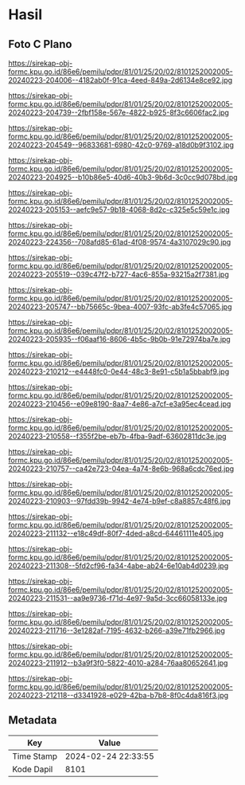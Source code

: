 # Hasil

## Foto C Plano

https://sirekap-obj-formc.kpu.go.id/86e6/pemilu/pdpr/81/01/25/20/02/8101252002005-20240223-204006--4182ab0f-91ca-4eed-849a-2d6134e8ce92.jpg

https://sirekap-obj-formc.kpu.go.id/86e6/pemilu/pdpr/81/01/25/20/02/8101252002005-20240223-204739--2fbf158e-567e-4822-b925-8f3c6606fac2.jpg

https://sirekap-obj-formc.kpu.go.id/86e6/pemilu/pdpr/81/01/25/20/02/8101252002005-20240223-204549--96833681-6980-42c0-9769-a18d0b9f3102.jpg

https://sirekap-obj-formc.kpu.go.id/86e6/pemilu/pdpr/81/01/25/20/02/8101252002005-20240223-204925--b10b86e5-40d6-40b3-9b6d-3c0cc9d078bd.jpg

https://sirekap-obj-formc.kpu.go.id/86e6/pemilu/pdpr/81/01/25/20/02/8101252002005-20240223-205153--aefc9e57-9b18-4068-8d2c-c325e5c59e1c.jpg

https://sirekap-obj-formc.kpu.go.id/86e6/pemilu/pdpr/81/01/25/20/02/8101252002005-20240223-224356--708afd85-61ad-4f08-9574-4a3107029c90.jpg

https://sirekap-obj-formc.kpu.go.id/86e6/pemilu/pdpr/81/01/25/20/02/8101252002005-20240223-205519--039c47f2-b727-4ac6-855a-93215a2f7381.jpg

https://sirekap-obj-formc.kpu.go.id/86e6/pemilu/pdpr/81/01/25/20/02/8101252002005-20240223-205747--bb75665c-9bea-4007-93fc-ab3fe4c57065.jpg

https://sirekap-obj-formc.kpu.go.id/86e6/pemilu/pdpr/81/01/25/20/02/8101252002005-20240223-205935--f06aaf16-8606-4b5c-9b0b-91e72974ba7e.jpg

https://sirekap-obj-formc.kpu.go.id/86e6/pemilu/pdpr/81/01/25/20/02/8101252002005-20240223-210212--e4448fc0-0e44-48c3-8e91-c5b1a5bbabf9.jpg

https://sirekap-obj-formc.kpu.go.id/86e6/pemilu/pdpr/81/01/25/20/02/8101252002005-20240223-210456--e09e8190-8aa7-4e86-a7cf-e3a95ec4cead.jpg

https://sirekap-obj-formc.kpu.go.id/86e6/pemilu/pdpr/81/01/25/20/02/8101252002005-20240223-210558--f355f2be-eb7b-4fba-9adf-63602811dc3e.jpg

https://sirekap-obj-formc.kpu.go.id/86e6/pemilu/pdpr/81/01/25/20/02/8101252002005-20240223-210757--ca42e723-04ea-4a74-8e6b-968a6cdc76ed.jpg

https://sirekap-obj-formc.kpu.go.id/86e6/pemilu/pdpr/81/01/25/20/02/8101252002005-20240223-210903--97fdd39b-9942-4e74-b9ef-c8a8857c48f6.jpg

https://sirekap-obj-formc.kpu.go.id/86e6/pemilu/pdpr/81/01/25/20/02/8101252002005-20240223-211132--e18c49df-80f7-4ded-a8cd-64461111e405.jpg

https://sirekap-obj-formc.kpu.go.id/86e6/pemilu/pdpr/81/01/25/20/02/8101252002005-20240223-211308--5fd2cf96-fa34-4abe-ab24-6e10ab4d0239.jpg

https://sirekap-obj-formc.kpu.go.id/86e6/pemilu/pdpr/81/01/25/20/02/8101252002005-20240223-211531--aa9e9736-f71d-4e97-9a5d-3cc66058133e.jpg

https://sirekap-obj-formc.kpu.go.id/86e6/pemilu/pdpr/81/01/25/20/02/8101252002005-20240223-211716--3e1282af-7195-4632-b266-a39e71fb2966.jpg

https://sirekap-obj-formc.kpu.go.id/86e6/pemilu/pdpr/81/01/25/20/02/8101252002005-20240223-211912--b3a9f3f0-5822-4010-a284-76aa80652641.jpg

https://sirekap-obj-formc.kpu.go.id/86e6/pemilu/pdpr/81/01/25/20/02/8101252002005-20240223-212118--d3341928-e029-42ba-b7b8-8f0c4da816f3.jpg


## Metadata

| Key        | Value               |
| ---------- | ------------------- |
| Time Stamp | 2024-02-24 22:33:55 |
| Kode Dapil | 8101                |



